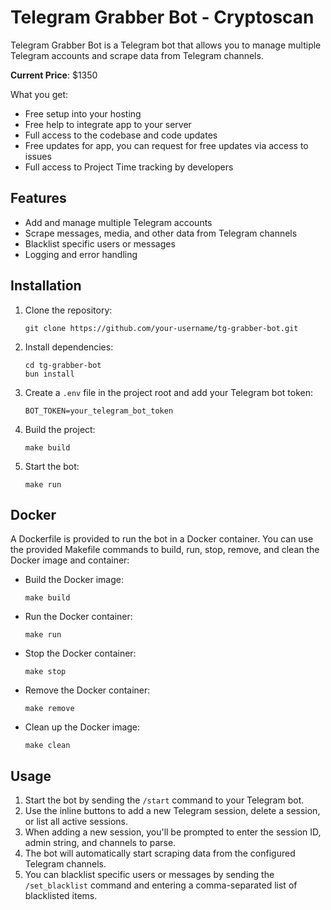 # Telegram Grabber Bot - Cryptoscan

Telegram Grabber Bot is a Telegram bot that allows you to manage multiple Telegram accounts and scrape data from Telegram channels.

**Current Price**: $1350

What you get:

- Free setup into your hosting
- Free help to integrate app to your server
- Full access to the codebase and code updates
- Free updates for app, you can request for free updates via access to issues
- Full access to Project Time tracking by developers

## Features

- Add and manage multiple Telegram accounts
- Scrape messages, media, and other data from Telegram channels
- Blacklist specific users or messages
- Logging and error handling

## Installation

1. Clone the repository:
   ```
   git clone https://github.com/your-username/tg-grabber-bot.git
   ```
2. Install dependencies:
   ```
   cd tg-grabber-bot
   bun install
   ```
3. Create a `.env` file in the project root and add your Telegram bot token:
   ```
   BOT_TOKEN=your_telegram_bot_token
   ```
4. Build the project:
   ```
   make build
   ```
5. Start the bot:
   ```
   make run
   ```

## Docker

A Dockerfile is provided to run the bot in a Docker container. You can use the provided Makefile commands to build, run, stop, remove, and clean the Docker image and container:

- Build the Docker image:
  ```
  make build
  ```
- Run the Docker container:
  ```
  make run
  ```
- Stop the Docker container:
  ```
  make stop
  ```
- Remove the Docker container:
  ```
  make remove
  ```
- Clean up the Docker image:
  ```
  make clean
  ```

## Usage

1. Start the bot by sending the `/start` command to your Telegram bot.
2. Use the inline buttons to add a new Telegram session, delete a session, or list all active sessions.
3. When adding a new session, you'll be prompted to enter the session ID, admin string, and channels to parse.
4. The bot will automatically start scraping data from the configured Telegram channels.
5. You can blacklist specific users or messages by sending the `/set_blacklist` command and entering a comma-separated list of blacklisted items.
